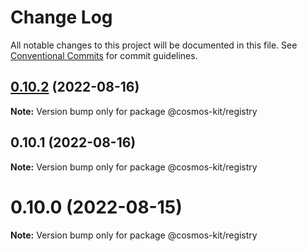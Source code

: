 # Change Log

All notable changes to this project will be documented in this file.
See [Conventional Commits](https://conventionalcommits.org) for commit guidelines.

## [0.10.2](https://github.com/cosmology-tech/cosmos-kit/compare/@cosmos-kit/registry@0.10.1...@cosmos-kit/registry@0.10.2) (2022-08-16)

**Note:** Version bump only for package @cosmos-kit/registry





## 0.10.1 (2022-08-16)

**Note:** Version bump only for package @cosmos-kit/registry





# 0.10.0 (2022-08-15)

**Note:** Version bump only for package @cosmos-kit/registry
